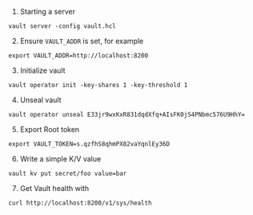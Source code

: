 
1. Starting a server

```
vault server -config vault.hcl
```

2. Ensure `VAULT_ADDR` is set, for example

```
export VAULT_ADDR=http://localhost:8200
```

3. Initialize vault

```
vault operator init -key-shares 1 -key-threshold 1
```

4. Unseal vault

```
vault operator unseal E33jr9wxKxR831dqdXfq+AIsFK0jS4PNbmc576U9HhY=
```

5. Export Root token

```
export VAULT_TOKEN=s.qzfhS8qhmPX82vaYqnlEy36D
```

6. Write a simple K/V value

```
vault kv put secret/foo value=bar
```

7. Get Vault health with

```
curl http://localhost:8200/v1/sys/health
```

